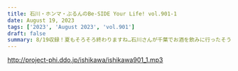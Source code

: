 ```yaml
---
title: 石川・ホンマ・ぶるんのBe-SIDE Your Life! vol.901-1
date: August 19, 2023
tags: ['2023', 'August 2023', 'vol.901']
draft: false
summary: 8/19収録！夏もそろそろ終わりますね…石川さんが千葉でお酒を飲みに行ったそうです。
---
```


http://project-phi.ddo.jp/ishikawa/ishikawa901_1.mp3